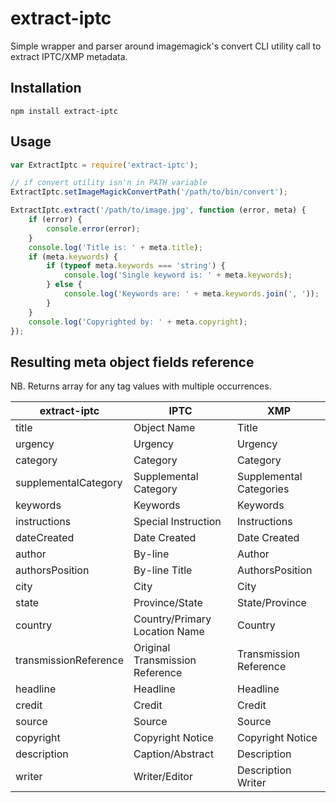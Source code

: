 # extract-iptc

Simple wrapper and parser around imagemagick's convert CLI utility call to extract IPTC/XMP metadata.

## Installation

`npm install extract-iptc`

## Usage

``` js
var ExtractIptc = require('extract-iptc');

// if convert utility isn'n in PATH variable
ExtractIptc.setImageMagickConvertPath('/path/to/bin/convert');

ExtractIptc.extract('/path/to/image.jpg', function (error, meta) { 
    if (error) {
        console.error(error);
    }
    console.log('Title is: ' + meta.title);
    if (meta.keywords) {
        if (typeof meta.keywords === 'string') {
            console.log('Single keyword is: ' + meta.keywords);
        } else {
            console.log('Keywords are: ' + meta.keywords.join(', '));
        }
    }
    console.log('Copyrighted by: ' + meta.copyright);
});
```

## Resulting meta object fields reference

NB. Returns array for any tag values with multiple occurrences.

| extract-iptc | IPTC | XMP |
|--------------|------|-----|
| title | Object Name | Title |
| urgency | Urgency | Urgency |
| category | Category | Category |
| supplementalCategory | Supplemental Category | Supplemental Categories |
| keywords | Keywords | Keywords |
| instructions | Special Instruction | Instructions |
| dateCreated | Date Created | Date Created |
| author | By-line | Author |
| authorsPosition | By-line Title | AuthorsPosition |
| city | City | City |
| state | Province/State | State/Province |
| country | Country/Primary Location Name | Country |
| transmissionReference | Original Transmission Reference | Transmission Reference |
| headline | Headline | Headline |
| credit | Credit | Credit |
| source | Source | Source |
| copyright | Copyright Notice | Copyright Notice |
| description | Caption/Abstract | Description |
| writer | Writer/Editor | Description Writer |
